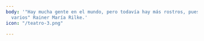 ```yaml
---
body: '"Hay mucha gente en el mundo, pero todavía hay más rostros, pues cada uno tiene
  varios" Rainer María Rilke.'
icon: "/teatro-3.png"

---
```

